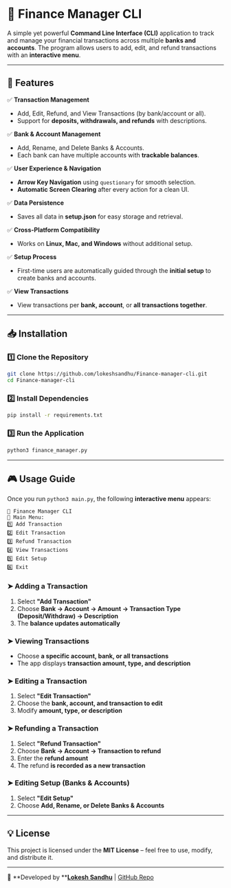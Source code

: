 # 🚀 Finance Manager CLI

A simple yet powerful **Command Line Interface (CLI)** application to track and manage your financial transactions across multiple **banks and accounts**. The program allows users to add, edit, and refund transactions with an **interactive menu**.

---

## 📌 Features

✅ **Transaction Management**

- Add, Edit, Refund, and View Transactions (by bank/account or all).
- Support for **deposits, withdrawals, and refunds** with descriptions.

✅ **Bank & Account Management**

- Add, Rename, and Delete Banks & Accounts.
- Each bank can have multiple accounts with **trackable balances**.

✅ **User Experience & Navigation**

- **Arrow Key Navigation** using `questionary` for smooth selection.
- **Automatic Screen Clearing** after every action for a clean UI.

✅ **Data Persistence**

- Saves all data in **setup.json** for easy storage and retrieval.

✅ **Cross-Platform Compatibility**

- Works on **Linux, Mac, and Windows** without additional setup.

✅ **Setup Process**

- First-time users are automatically guided through the **initial setup** to create banks and accounts.

✅ **View Transactions**

- View transactions per **bank, account**, or **all transactions together**.

---

## 📥 Installation

### **1️⃣ Clone the Repository**

```sh
git clone https://github.com/lokeshsandhu/Finance-manager-cli.git
cd Finance-manager-cli
```

### **2️⃣ Install Dependencies**

```sh
pip install -r requirements.txt
```

### **3️⃣ Run the Application**

```sh
python3 finance_manager.py
```

---

## 🎮 Usage Guide

Once you run `python3 main.py`, the following **interactive menu** appears:

```
🔹 Finance Manager CLI
🏦 Main Menu:
1️⃣ Add Transaction
2️⃣ Edit Transaction
3️⃣ Refund Transaction
4️⃣ View Transactions
5️⃣ Edit Setup
6️⃣ Exit
```

### **➤ Adding a Transaction**

1. Select **"Add Transaction"**
2. Choose **Bank → Account → Amount → Transaction Type (Deposit/Withdraw) → Description**
3. The **balance updates automatically**

### **➤ Viewing Transactions**

- Choose **a specific account, bank, or all transactions**
- The app displays **transaction amount, type, and description**

### **➤ Editing a Transaction**

1. Select **"Edit Transaction"**
2. Choose the **bank, account, and transaction to edit**
3. Modify **amount, type, or description**

### **➤ Refunding a Transaction**

1. Select **"Refund Transaction"**
2. Choose **Bank → Account → Transaction to refund**
3. Enter the **refund amount**
4. The refund **is recorded as a new transaction**

### **➤ Editing Setup (Banks & Accounts)**

1. Select **"Edit Setup"**
2. Choose **Add, Rename, or Delete Banks & Accounts**

---

## 💡 License

This project is licensed under the **MIT License** – feel free to use, modify, and distribute it.

---

🚀 **Developed by ****[Lokesh Sandhu](https://github.com/lokeshsandhu)** | [GitHub Repo](https://github.com/lokeshsandhu/Finance-manager-cli)

